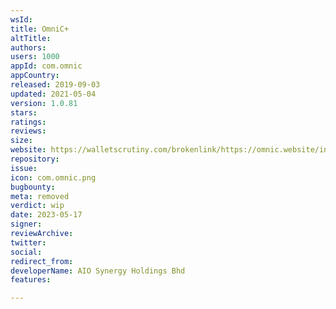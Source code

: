 ```yaml
---
wsId: 
title: OmniC+
altTitle: 
authors: 
users: 1000
appId: com.omnic
appCountry: 
released: 2019-09-03
updated: 2021-05-04
version: 1.0.81
stars: 
ratings: 
reviews: 
size: 
website: https://walletscrutiny.com/brokenlink/https://omnic.website/innovation
repository: 
issue: 
icon: com.omnic.png
bugbounty: 
meta: removed
verdict: wip
date: 2023-05-17
signer: 
reviewArchive: 
twitter: 
social: 
redirect_from: 
developerName: AIO Synergy Holdings Bhd
features: 

---
```


